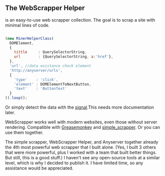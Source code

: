 ## The WebScrapper Helper
is an easy-to-use web scrapper collection. The goal is to scrap a site with minimal lines of code.
```javascript

(new MinerHelperClass(
  DOMElement,
  {
    tittle     : QuerySelectorString,
    url        : {QuerySelectorString, a:'href'},
  },
  'url', //data existance check element
  'http://anyserver/urls',
  {
    'type'    : 'click',
    'element' : DOMElementToNextButton,
    'text'    : 'ButtonText'
  }
)).loop();


```
Or simply detect the data with the [signal](https://github.com/Soldy/WebScrapper-Helper/blob/main/signal.js).This needs more documentation later.

WebScrapper works well with modern websites, even those without server rendering.
Compatible with [Greasemonkey](https://www.greasespot.net/) and [simple_scrapper](https://github.com/Soldy/simple_scrapper). Or you can use them together.
<!-- It's undetectable for F5, Impreva, Cloudflare, DataDome, Reblaze, and Radware.
However, if you do a volume scrapping they can catch you anyway.  -->

The simple scrapper, WebScrapper Helper, and Anyserver together already the 4th most powerful web scrapper that I built alone.
(Yes,  I built 3 others that were more powerful,  plus I worked with a team that built better things. But still, this is a good stuff.)
I haven't see any open-source tools at a similar level, which is why I decided to publish it.
I have limited time, so any assistance would be appreciated.



